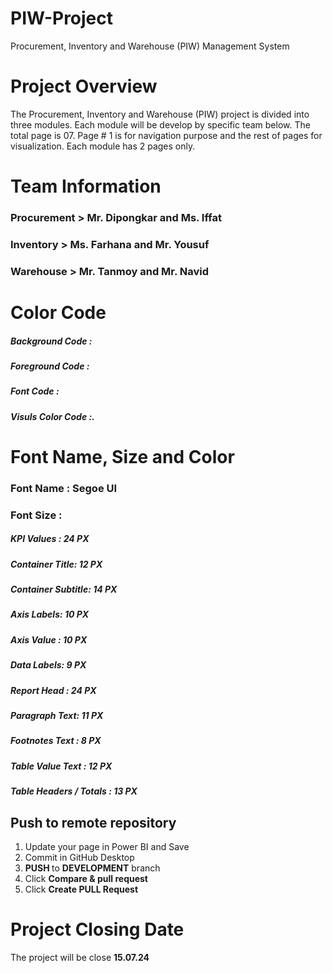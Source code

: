 # PIW-Project
Procurement, Inventory and Warehouse (PIW) Management System

# Project Overview
The Procurement, Inventory and Warehouse (PIW) project is divided into three modules.
Each module will be develop by specific team below. The total page is 07. Page # 1 is for navigation purpose and the 
rest of pages for visualization. Each module has 2 pages only. 

# Team Information
### Procurement > Mr. Dipongkar and Ms. Iffat
### Inventory   > Ms. Farhana and Mr. Yousuf
### Warehouse   > Mr. Tanmoy and Mr. Navid

# Color Code
##### Background Code :
##### Foreground Code :
##### Font Code :
##### Visuls Color Code :.

# Font Name, Size and Color
### Font Name : Segoe UI
### Font Size :
  ##### KPI Values : 	24 PX		      
  ##### Container Title: 12 PX		  
  ##### Container Subtitle: 14 PX	
  ##### Axis Labels: 10 PX
  ##### Axis Value : 10 PX
  ##### Data Labels: 9 PX
  ##### Report Head : 24 PX				  
  ##### Paragraph Text: 11 PX			
  ##### Footnotes Text : 8 PX 
  ##### Table Value Text : 12 PX
  ##### Table Headers / Totals : 13 PX

  ## Push to remote repository
  1. Update your page in Power BI and Save
  2. Commit in GitHub Desktop
  3. <b>PUSH </b> to <b>DEVELOPMENT</b> branch
  4. Click <b> Compare & pull request</b>
  5. Click <b> Create PULL Request </b>

  # Project Closing Date
  The project will be close <b> 15.07.24 </b>

  



